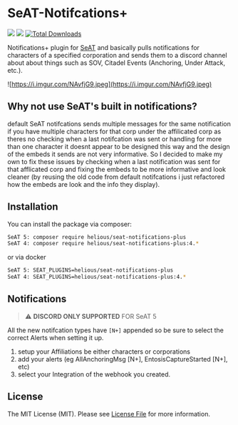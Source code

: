 # SeAT-Notifcations+

![](https://img.shields.io/github/v/tag/mackenziexD/seat-notifications-plus?filter=5.*&style=for-the-badge&label=SEAT-5&color=%2328a3df)
![](https://img.shields.io/github/v/tag/mackenziexD/seat-notifications-plus?filter=4.*&style=for-the-badge&label=SEAT-4&color=%2328a3df)
[![Total Downloads](https://img.shields.io/packagist/dt/helious/seat-notifications-plus.svg?style=for-the-badge)](https://packagist.org/packages/helious/seat-notifications-plus)

Notifications+ plugin for [SeAT](https://github.com/eveseat/seat) and basically pulls notifications for characters of a specified corporation and sends them to a discord channel about about things such as SOV, Citadel Events (Anchoring, Under Attack, etc.). 

![https://i.imgur.com/NAvfjG9.jpeg](https://i.imgur.com/NAvfjG9.jpeg)

## Why not use SeAT's built in notifications?
default SeAT notifcations sends multiple  messages for the same notification if you have multiple characters for that corp under the affilicated corp as theres no checking when a last notifcation was sent or handling for more than one character it doesnt appear to be designed this way and the design of the embeds it sends are not very informative. So I decided to make my own to fix these issues by checking when a last notification was sent for that afflicated corp and fixing the embeds to be more informative and look cleaner (by reusing the old code from default notifcations i just refactored how the embeds are look and the info they display).


## Installation

You can install the package via composer:

```bash
SeAT 5: composer require helious/seat-notifications-plus
SeAT 4: composer require helious/seat-notifications-plus:4.*
```

or via docker
```bash
SeAT 5: SEAT_PLUGINS=helious/seat-notifications-plus
SeAT 4: SEAT_PLUGINS=helious/seat-notifications-plus:4.*
```
## Notifications
> :warning: **DISCORD ONLY SUPPORTED** FOR SeAT 5 

All the new notifcation types have `[N+]` appended so be sure to select the correct Alerts when setting it up.
1. setup your Affiliations be either characters or corporations
2. add your alerts (eg AllAnchoringMsg [N+], EntosisCaptureStarted [N+], etc)
3. select your Integration of the webhook you created.

## License

The MIT License (MIT). Please see [License File](LICENSE) for more information.

